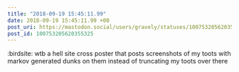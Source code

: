 ```yaml
---
title: "2018-09-19 15:45:11.99"
date: 2018-09-19 15:45:11.99 +00
post_uri: https://mastodon.social/users/gravely/statuses/100753205620355325
post_id: 100753205620355325
---
```

:birdsite: wtb a hell site cross poster that posts screenshots of my toots with markov generated dunks on them instead of truncating my toots over there


